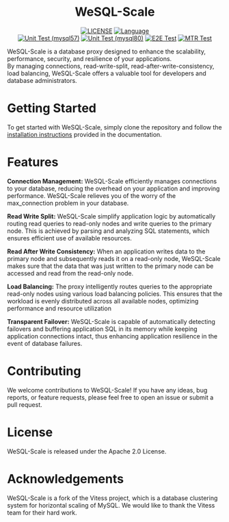 

<div align="center">
    <h1>WeSQL-Scale</h1>

[![LICENSE](https://img.shields.io/badge/License-Apache%202.0-green.svg)](https://github.com/apecloud/wesql-scale/blob/vitess-release-16.0-dev/LICENSE)
[![Language](https://img.shields.io/badge/Language-Go-blue.svg)](https://go.dev/)
<br/>
[![Unit Test (mysql57)](https://github.com/apecloud/wesql-scale/actions/workflows/unit_test_mysql57.yml/badge.svg?branch=main)](https://github.com/apecloud/wesql-scale/actions/workflows/unit_test_mysql57.yml)
[![Unit Test (mysql80)](https://github.com/apecloud/wesql-scale/actions/workflows/unit_test_mysql80.yml/badge.svg?branch=main)](https://github.com/apecloud/wesql-scale/actions/workflows/unit_test_mysql80.yml)
[![E2E Test](https://github.com/apecloud/wesql-scale/actions/workflows/cluster_endtoend_wesql.yml/badge.svg?branch=main)](https://github.com/apecloud/wesql-scale/actions/workflows/cluster_endtoend_wesql.yml)
[![MTR Test](https://github.com/apecloud/wesql-scale/actions/workflows/cluster_endtoend_mysqltester.yml/badge.svg?branch=main)](https://github.com/apecloud/wesql-scale/actions/workflows/cluster_endtoend_mysqltester.yml)

</div>


WeSQL-Scale is a database proxy designed to enhance the scalability, performance, security, and resilience of your applications.
<br/>
By managing connections, read-write-split, read-after-write-consistency, load balancing, WeSQL-Scale offers
a valuable tool for developers and database administrators.

# Getting Started
To get started with WeSQL-Scale, simply clone the repository and follow the [installation instructions](https://github.com/apecloud/wesql-scale/blob/main/doc/dev_docs/00-Deploy%26Debug.md)
provided in the documentation.

# Features

**Connection Management:**
WeSQL-Scale efficiently manages connections to your database, reducing the overhead on your application
and improving performance. WeSQL-Scale relieves you of the worry of the max_connection problem in your database.

**Read Write Split:**
WeSQL-Scale simplify application logic by automatically routing read queries to read-only nodes
and write queries to the primary node. This is achieved by parsing and analyzing SQL statements,
which ensures efficient use of available resources.

**Read After Write Consistency:**
When an application writes data to the primary node and subsequently reads it on a read-only node,
WeSQL-Scale makes sure that the data that was just written to the primary node can be accessed
and read from the read-only node.

**Load Balancing:**
The proxy intelligently routes queries to the appropriate read-only nodes using various load balancing policies.
This ensures that the workload is evenly distributed across all available nodes, optimizing performance
and resource utilization

**Transparent Failover:**
WeSQL-Scale is capable of automatically detecting failovers and buffering application SQL in its memory while keeping application connections intact, 
thus enhancing application resilience in the event of database failures.

# Contributing
We welcome contributions to WeSQL-Scale! If you have any ideas, bug reports, or feature requests,
please feel free to open an issue or submit a pull request.

# License
WeSQL-Scale is released under the Apache 2.0 License.

# Acknowledgements
WeSQL-Scale is a fork of the Vitess project, which is a database clustering system for horizontal scaling of MySQL.
We would like to thank the Vitess team for their hard work.
